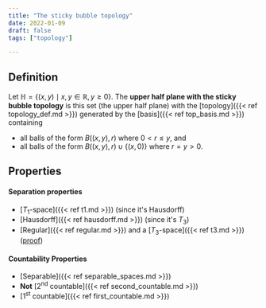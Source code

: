 ```yaml
---
title: "The sticky bubble topology"
date: 2022-01-09
draft: false
tags: ["topology"]

---
```



## Definition
Let $\mathbb{H} = \{(x,y) \mid x,y \in \mathbb{R}, y \geq 0\}$. The **upper half plane with the sticky bubble topology** is this set (the upper half plane) with the [topology]({{< ref topology_def.md >}}) generated by the [basis]({{< ref top_basis.md >}}) containing

- all balls of the form $B((x,y), r)$ where $0<r \leq y$, and 
- all balls of the form $B((x,y),r) \cup \{(x,0)\}$ where $r = y > 0$.

## Properties
#### Separation properties
- [$T_1$-space]({{< ref t1.md >}}) (since it's Hausdorff)
- [Hausdorff]({{< ref hausdorff.md >}}) (since it's $T_3$)
- [Regular]({{< ref regular.md >}}) and a [$T_3$-space]({{< ref t3.md >}}) ([proof](\work.pdf#page=21))

#### Countability Properties
- [Separable]({{< ref separable_spaces.md >}})
- **Not** [2<sup>nd</sup> countable]({{< ref second_countable.md >}})
- [1<sup>st</sup> countable]({{< ref first_countable.md >}})